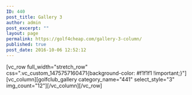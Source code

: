 ```yaml
---
ID: 440
post_title: Gallery 3
author: admin
post_excerpt: ""
layout: page
permalink: https://golf4cheap.com/gallery-3-column/
published: true
post_date: 2016-10-06 12:52:12
---
```

[vc_row full_width="stretch_row" css=".vc_custom_1475757160471{background-color: #f1f1f1 !important;}"][vc_column][golfclub_gallery category_name="441" select_style="3" img_count="12"][/vc_column][/vc_row]